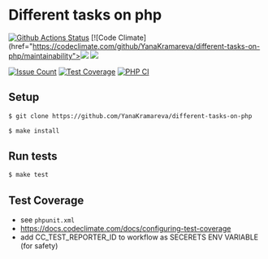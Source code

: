 # Different tasks on php


[![Github Actions Status](https://github.com/YanaKramareva/php-project-lvl2/workflows/hexlet-check/badge.svg)](https://github.com/YanaKramareva/different-tasks-on-php/actions)
[![Code Climate](href="https://codeclimate.com/github/YanaKramareva/different-tasks-on-php/maintainability"><img src="https://api.codeclimate.com/v1/badges/82facc7880f6f8be7c76/maintainability" /></a>
<a href="https://codeclimate.com/github/YanaKramareva/different-tasks-on-php/test_coverage"><img src="https://api.codeclimate.com/v1/badges/82facc7880f6f8be7c76/test_coverage" /></a>

[![Issue Count](https://codeclimate.com/github/YanaKramareva/different-tasks-on-php/badges/issue_count.svg)](https://codeclimate.com/github/YanaKramareva/different-tasks-on-php/issues)
[![Test Coverage](https://codeclimate.com/github/hexlet-boilerplates/php-package/badges/coverage.svg)](https://codeclimate.com/github/hexlet-boilerplates/php-package/coverage)
[![PHP CI](https://github.com/YanaKramareva/different-tasks-on-php/actions/workflows/workflow.yml/badge.svg)](https://github.com/YanaKramareva/YanaKramareva/different-tasks-on-php/actions/workflows/workflow.yml)

## Setup

```sh
$ git clone https://github.com/YanaKramareva/different-tasks-on-php

$ make install
```

## Run tests

```sh
$ make test
```

## Test Coverage

-   see `phpunit.xml`
-   <https://docs.codeclimate.com/docs/configuring-test-coverage>
-   add CC_TEST_REPORTER_ID to workflow as SECERETS ENV VARIABLE (for safety)

